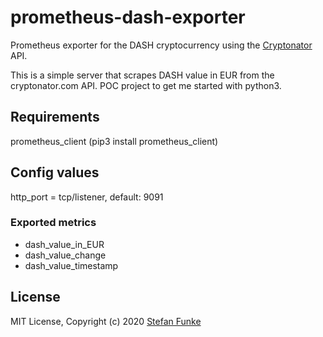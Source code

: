 # prometheus-dash-exporter 

Prometheus exporter for the DASH cryptocurrency using the [Cryptonator](https://www.cryptonator.com/) API.

This is a simple server that scrapes DASH value in EUR from the cryptonator.com API.
POC project to get me started with python3.

## Requirements
prometheus_client (pip3 install prometheus_client)

## Config values
http_port = tcp/listener, default: 9091

### Exported metrics
- dash_value_in_EUR
- dash_value_change
- dash_value_timestamp

## License

MIT License, Copyright (c) 2020
[Stefan Funke](https://itgaertner.net)
